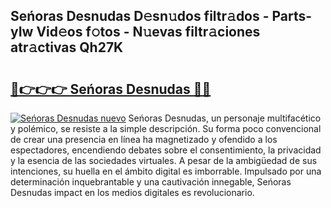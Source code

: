 ## Seńoras Desnudas D𝚎sn𝚞dos filtr𝚊dos - Parts-yIw Vid𝚎os f𝚘tos - N𝚞evas filtr𝚊ciones atr𝚊ctivas Qh27K

# <h2><a href="http://mbczyu.tromn.icu/?c=Se%c5%84oras+Desnudas">🔗👉👉👉 Seńoras Desnudas 🔗🔗</a></h2>

[![Seńoras Desnudas nuevo](https://i.imgur.com/pEAQMta.gif)](http://mbczyu.tromn.icu/?c=Se%c5%84oras+Desnudas)
Seńoras Desnudas, un personaje multifacético y polémico, se resiste a la simple descripción. Su forma poco convencional de crear una presencia en línea ha magnetizado y ofendido a los espectadores, encendiendo debates sobre el consentimiento, la privacidad y la esencia de las sociedades virtuales. A pesar de la ambigüedad de sus intenciones, su huella en el ámbito digital es imborrable. Impulsado por una determinación inquebrantable y una cautivación innegable, Seńoras Desnudas impact en los medios digitales es revolucionario.
